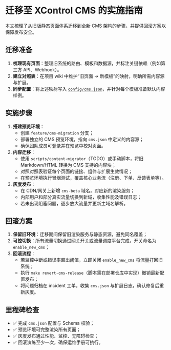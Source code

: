 # 迁移至 XControl CMS 的实施指南

本文梳理了从旧版静态页面体系迁移到全新 CMS 架构的步骤，并提供回滚方案以保障发布安全。

## 迁移准备

1. **梳理现有页面**：整理旧系统的路由、模板和数据源，并标注关键依赖（例如第三方 API、Webhook）。
2. **建立对照表**：在项目 wiki 中维护“旧页面 → 新模板”的映射，明确所需内容源与扩展。
3. **同步配置**：将上述映射写入 [`config/cms.json`](../../config/cms.json)，并针对每个模板准备默认内容样例。

## 实施步骤

1. **搭建预览环境**：
   - 创建 `feature/cms-migration` 分支；
   - 部署独立的 CMS 预览环境，指向 `cms.json` 中定义的内容源；
   - 确保团队成员可登录并在预览中校对页面。
2. **内容迁移**：
   - 使用 `scripts/content-migrator`（TODO）或手动脚本，将旧 Markdown/HTML 转换为 CMS 支持的内容块；
   - 对照对照表验证每个页面的链接、组件与扩展生效情况；
   - 在预览环境执行冒烟测试，覆盖核心业务流（注册、下单、反馈表单等）。
3. **灰度发布**：
   - 在 CDN/网关上新增 `cms-beta` 域名，对应新的渲染服务；
   - 内部用户和部分真实流量切换到新域，收集性能及错误日志；
   - 若未出现阻塞问题，逐步放大流量并更新主域名解析。

## 回滚方案

1. **保留旧环境**：迁移期间保留旧渲染服务与静态资源，避免同名覆盖；
2. **可控切换**：所有流量切换通过网关开关或流量调度平台完成，开关命名为 `enable_new_cms`；
3. **回滚流程**：
   - 若监控中断或错误率超出阈值，立即关闭 `enable_new_cms` 将流量打回旧系统；
   - 执行 `make revert-cms-release`（脚本需在部署仓库中实现）撤销最新配置发布；
   - 将问题归档在 incident 工单，收集 `cms.json` 与扩展日志，确认修复后重新灰度。

## 里程碑检查

- ✅ 完成 `cms.json` 配置与 Schema 校验；
- ✅ 预览环境可完整渲染所有页面；
- ✅ 灰度发布通过性能、监控、无障碍检查；
- ✅ 回滚演练至少一次，确保运维手册可执行。

